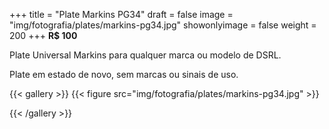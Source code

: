 +++
title = "Plate Markins PG34"
draft = false
image = "img/fotografia/plates/markins-pg34.jpg"
showonlyimage = false
weight = 200
+++
**R$ 100**

Plate Universal Markins para qualquer marca ou modelo de DSRL.

<!--more-->
Plate em estado de novo, sem marcas ou sinais de uso.

{{< gallery >}}
{{< figure src="img/fotografia/plates/markins-pg34.jpg" >}}

{{< /gallery >}}